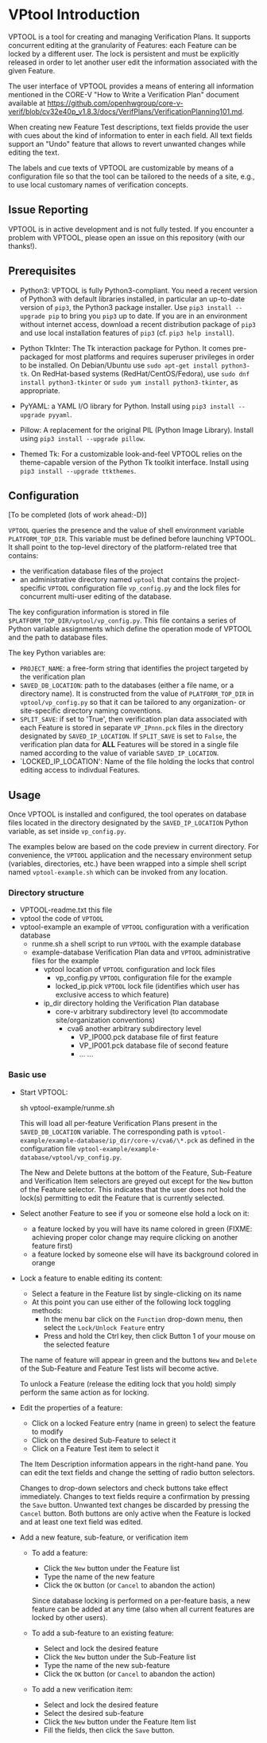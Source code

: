 <!--
Copyright 2022 Thales DIS Design Services SAS
SPDX-License-Identifier: Apache-2.0 WITH SHL-2.0
-->
# VPtool Introduction

VPTOOL is a tool for creating and managing Verification Plans.  It supports concurrent editing
at the granularity of Features: each Feature can be locked by a different user.
The lock is persistent and must be explicitly released in order to let another user edit
the information associated with the given Feature.

The user interface of VPTOOL provides a means of entering all information mentioned in the CORE-V
"How to Write a Verification Plan" document available at
https://github.com/openhwgroup/core-v-verif/blob/cv32e40p_v1.8.3/docs/VerifPlans/VerificationPlanning101.md.

When creating new Feature Test descriptions, text fields provide the user with cues about the kind
of information to enter in each field.  All text fields support an "Undo" feature that allows to
revert unwanted changes while editing the text.

The labels and cue texts of VPTOOL are customizable by means of a configuration file so that the
tool can be tailored to the needs of a site, e.g., to use local customary names of verification
concepts.

## Issue Reporting

VPTOOL is in active development and is not fully tested.
If you encounter a problem with VPTOOL, please open an issue on this repository (with our thanks!).

## Prerequisites

* Python3: VPTOOL is fully Python3-compliant.  You need a recent version of Python3 with default
  libraries installed, in particular an up-to-date version of `pip3`, the Python3 package installer.
  Use `pip3 install --upgrade pip` to bring you `pip3` up to date.
  If you are in an environment without internet access, download a recent distribution package
  of `pip3` and use local installation features of `pip3` (cf. `pip3 help install`).

* Python TkInter: The Tk interaction package for Python.  It comes pre-packaged for most
  platforms and requires superuser privileges in order to be installed.  On Debian/Ubuntu
  use `sudo apt-get install python3-tk`.  On RedHat-based systems (RedHat/CentOS/Fedora), use
  `sudo dnf install python3-tkinter` or `sudo yum install python3-tkinter`, as appropriate.

* PyYAML: a YAML I/O library for Python.  Install using `pip3 install --upgrade pyyaml`.

* Pillow: A replacement for the original PIL (Python Image Library).  Install using
  `pip3 install --upgrade pillow`.

* Themed Tk: For a customizable look-and-feel VPTOOL relies on the theme-capable version
  of the Python Tk toolkit interface.  Install using `pip3 install --upgrade ttkthemes`.

## Configuration

[To be completed (lots of work ahead:-D)]

`VPTOOL` queries the presence and the value of shell environment variable `PLATFORM_TOP_DIR`.
This variable must be defined before launching VPTOOL.  It shall point to the top-level directory
of the platform-related tree that contains:

- the verification database files of the project
- an administrative directory named `vptool` that contains the project-specific `VPTOOL` configuration
  file `vp_config.py` and the lock files for concurrent multi-user editing of the database.

The key configuration information is stored in file `$PLATFORM_TOP_DIR/vptool/vp_config.py`.  This file
contains a series of Python variable assignments which define the operation mode of VPTOOL and the path
to database files.

The key Python variables are:
* `PROJECT_NAME`: a free-form string that identifies the project targeted by the verification plan
* `SAVED_DB_LOCATION`: path to the databases (either a file name, or a directory name).  It is constructed
  from the value of `PLATFORM_TOP_DIR` in `vptool/vp_config.py` so that it can be tailored to any
  organization- or site-specific directory naming conventions.
* `SPLIT_SAVE`: if set to 'True', then verification plan data associated with each Feature is stored
  in separate `VP_IPnnn.pck` files in the directory designated by `SAVED_IP_LOCATION`.
  If `SPLIT_SAVE` is set to `False`, the verification plan data for **ALL** Features will be stored
  in a single file named according to the value of variable `SAVED_IP_LOCATION`.
* `LOCKED_IP_LOCATION': Name of the file holding the locks that control editing access to indivdual
  Features.

## Usage

Once VPTOOL is installed and configured, the tool operates on database files located in the directory
designated by the `SAVED_IP_LOCATION` Python variable, as set inside `vp_config.py`.

The examples below are based on the code preview in current directory.  For convenience, the `VPTOOL`
application and the necessary environment setup (variables, directories, etc.) have been wrapped into a simple
shell script named `vptool-example.sh` which can be invoked from any location.

### Directory structure

- VPTOOL-readme.txt           this file
- vptool                      the code of `VPTOOL`
- vptool-example              an example of `VPTOOL` configuration with a verification database
  - runme.sh                  a shell script to run `VPTOOL` with the example database
  - example-database          Verification Plan data and `VPTOOL` administrative files for the example
    - vptool                  location of `VPTOOL` configuration and lock files
      - vp_config.py          `VPTOOL` configuration file for the example
      - locked_ip.pick        `VPTOOL` lock file (identifies which user has exclusive access to which feature)
    - ip_dir                  directory holding the Verification Plan database
      - core-v                arbitrary subdirectory level (to accommodate site/organization conventions)
        - cva6                another arbitrary subdirectory level
          - VP_IP000.pck      database file of first feature
          - VP_IP001.pck      database file of second feature
          - ...               ...

### Basic use

- Start VPTOOL:

    sh vptool-example/runme.sh

  This will load all per-feature Verification Plans present in the `SAVED_DB_LOCATION` variable.
  The corresponding path is `vptool-example/example-database/ip_dir/core-v/cva6/\*.pck` as defined
  in the configuration file `vptool-example/example-database/vptool/vp_config.py`.

  The New and Delete buttons at the bottom of the Feature, Sub-Feature and Verification Item selectors
  are greyed out except for the `New` button of the Feature selector.  This indicates that the user does
  not hold the lock(s) permitting to edit the Feature that is currently selected.

- Select another Feature to see if you or someone else hold a lock on it:
  - a feature locked by you will have its name colored in green
    (FIXME: achieving proper color change may require clicking on another feature first)
  - a feature locked by someone else will have its background colored in orange

- Lock a feature to enable editing its content:
  - Select a feature in the Feature list by single-clicking on its name
  - At this point you can use either of the following lock toggling methods:
    - In the menu bar click on the `Function` drop-down menu, then select the `Lock/Unlock Feature` entry
    - Press and hold the Ctrl key, then click Button 1 of your mouse on the selected feature

  The name of feature will appear in green and the buttons `New` and `Delete` of the Sub-Feature and
  Feature Test lists will become active.

  To unlock a Feature (release the editing lock that you hold) simply perform the same action as for locking.

- Edit the properties of a feature:
  - Click on a locked Feature entry (name in green) to select the feature to modify
  - Click on the desired Sub-Feature to select it
  - Click on a Feature Test item to select it

  The Item Description information appears in the right-hand pane.  You can edit the text fields and
  change the setting of radio button selectors.

  Changes to drop-down selectors and check buttons take effect immediately.  Changes to text fields
  require a confirmation by pressing the `Save` button.  Unwanted text changes be discarded by pressing
  the `Cancel` button.  Both buttons are only active when the Feature is locked and at least one text
  field was edited.

- Add a new feature, sub-feature, or verification item
  - To add a feature:
    - Click the `New` button under the Feature list
    - Type the name of the new feature
    - Click the `OK` button (or `Cancel` to abandon the action)

    Since database locking is performed on a per-feature basis, a new feature can be added at any time
    (also when all current features are locked by other users).

  - To add a sub-feature to an existing feature:
    - Select and lock the desired feature
    - Click the `New` button under the Sub-Feature list
    - Type the name of the new sub-feature
    - Click the `OK` button (or `Cancel` to abandon the action)

  - To add a new verification item:
    - Select and lock the desired feature
    - Select the desired sub-feature
    - Click the `New` button under the Feature Item list
    - Fill the fields, then click the `Save` button.
